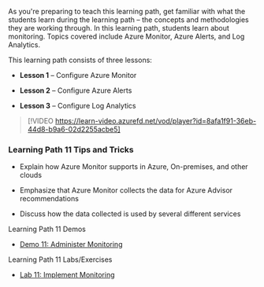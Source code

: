 


As you're preparing to teach this learning path, get familiar with what the students learn during the learning path – the concepts and methodologies they are working through. In this learning path, students learn about monitoring. Topics covered include Azure Monitor, Azure Alerts, and Log Analytics. 

This learning path consists of three lessons: 

- **Lesson 1** – Configure Azure Monitor 

- **Lesson 2** – Configure Azure Alerts 

- **Lesson 3** – Configure Log Analytics 


> [!VIDEO https://learn-video.azurefd.net/vod/player?id=8afa1f91-36eb-44d8-b9a6-02d2255acbe5]

### Learning Path 11 Tips and Tricks 

- Explain how Azure Monitor supports in Azure, On-premises, and other clouds

- Emphasize that Azure Monitor collects the data for Azure Advisor recommendations

- Discuss how the data collected is used by several different services 
 
Learning Path 11 Demos
- [Demo 11: Administer Monitoring](https://microsoftlearning.github.io/AZ-104-MicrosoftAzureAdministrator/Instructions/Labs/LAB_09a-Implement_Web_Apps.html) 

Learning Path 11 Labs/Exercises
- [Lab 11: Implement Monitoring](https://microsoftlearning.github.io/AZ-104-MicrosoftAzureAdministrator/Instructions/Labs/LAB_09a-Implement_Web_Apps.html)